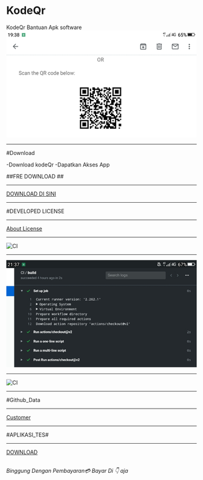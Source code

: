 # KodeQr
KodeQr Bantuan Apk software
![Apps](https://github.com/AppsShop/KodeQr/blob/master/Screenshot_2020-05-24-19-38-50.jpg)

---

#Download

-Download kodeQr
-Dapatkan Akses App

##FRE DOWNLOAD ##

---

[DOWNLOAD DI SINI](https://itunes.apple.com/en/app/id411206394?mt=8)

---

#DEVELOPED LICENSE

---

[About License](https://github.com/AppsShop/KodeQr/blob/master/LICENSE.MD)

---

![CI](https://github.com/AppsShop/KodeQr/workflows/CI/badge.svg)

---

![img](https://github.com/AppsShop/KodeQr/blob/master/Screenshot_2020-05-25-21-37-45.jpg)

---

![CI](https://github.com/AppsShop/KodeQr/workflows/CI/badge.svg)

---

#Github_Data

---

[Customer](https://github.com/AppsShop/KodeQr/blob/master/github-customer-data-protection-addendum-presigned.pdf)

----

#APLIKASI_TES#

---

[DOWNLOAD](https://github.com/AppsShop/KodeQr/settings/hooks/214426460)



<br/><i> Binggung Dengan Pembayaran💳 Bayar Di 👇 aja<i/>
<script src="https://www.paypal.com/sdk/js?client-id=sb"></script>
<script>paypal.Buttons().render('body');</script><br/>
